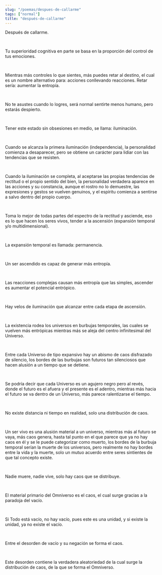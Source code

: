 ```yaml
---
slug: "/poemas/despues-de-callarme"
tags: ["normal"]
title: "después-de-callarme"
---
```

Después de callarme.

&nbsp;

Tu superioridad cognitiva en parte se basa en la proporción del control de tus emociones.

&nbsp;

Mientras más controles lo que sientes, más puedes retar al destino, el cual es un nombre alternativo para: acciones conllevando reacciones. Retar sería: aumentar la entropía.

&nbsp;

No te asustes cuando lo logres, será normal sentirte menos humano, pero estarás despierto.

&nbsp;

Tener este estado sin obsesiones en medio, se llama: iluminación.

&nbsp;

Cuando se alcanza la primera iluminación (independencia), la personalidad comienza a desaparecer, pero se obtiene un carácter para lidiar con las tendencias que se resisten.

&nbsp;

Cuando la iluminación se completa, al aceptarse las propias tendencias de rectitud o el propio sentido del bien, la personalidad verdadera aparece en las acciones y su constancia, aunque el rostro no lo demuestre, las expresiones y gestos se vuelven genuinos, y el espíritu comienza a sentirse a salvo dentro del propio cuerpo.

&nbsp;

Toma lo mejor de todas partes del espectro de la rectitud y asciende, eso es lo que hacen los seres vivos, tender a la ascensión (expansión temporal y/o multidimensional).

&nbsp;

La expansión temporal es llamada: permanencia.

&nbsp;

Un ser ascendido es capaz de generar más entropía.

&nbsp;

Las reacciones complejas causan más entropía que las simples, ascender es aumentar el potencial entrópico.

&nbsp;

Hay velos de iluminación que alcanzar entre cada etapa de ascensión.

&nbsp;

La existencia rodea los universos en burbujas temporales, las cuales se vuelven más entrópicas mientras más se aleja del centro infinitesimal del Universo.

&nbsp;

Entre cada Universo de tipo expansivo hay un abismo de caos disfrazado de silencio, los bordes de las burbujas son futuros tan silenciosos que hacen alusión a un tiempo que se detiene.

&nbsp;

Se podría decir que cada Universo es un agujero negro pero al revés, donde el futuro es el afuera y el presente es el adentro, mientras más hacia el futuro se va dentro de un Universo, más parece ralentizarse el tiempo.

&nbsp;

No existe distancia ni tiempo en realidad, solo una distribución de caos.

&nbsp;

Un ser vivo es una alusión material a un universo, mientras más al futuro se vaya, más caos genera, hasta tal punto en el que parece que ya no hay caos en él y se le puede categorizar como muerto, los bordes de la burbuja temporal serían la muerte de los universos, pero realmente no hay bordes entre la vida y la muerte, solo un mutuo acuerdo entre seres sintientes de que tal concepto existe.

&nbsp;

Nadie muere, nadie vive, solo hay caos que se distribuye.

&nbsp;

El material primario del Omniverso es el caos, el cual surge gracias a la paradoja del vacío.

&nbsp;

Si Todo está vacío, no hay vacío, pues este es una unidad, y si existe la unidad, ya no existe el vacío.

&nbsp;

Entre el desorden de vacío y su negación se forma el caos.

&nbsp;

Este desorden contiene la verdadera aleatoriedad de la cual surge la distribución de caos, de la que se forma el Omniverso.